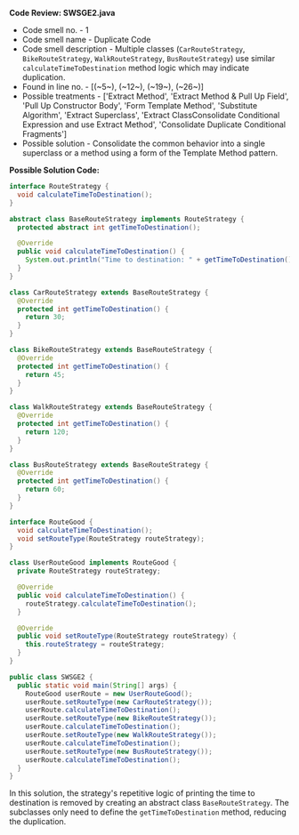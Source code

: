 **Code Review: SWSGE2.java**
 
   - Code smell no. - 1
   - Code smell name - Duplicate Code
   - Code smell description - Multiple classes (`CarRouteStrategy`, `BikeRouteStrategy`, `WalkRouteStrategy`, `BusRouteStrategy`) use similar `calculateTimeToDestination` method logic which may indicate duplication.
   - Found in line no. - [(~5~), (~12~), (~19~), (~26~)]
   - Possible treatments - ['Extract Method', 'Extract Method & Pull Up Field', 'Pull Up Constructor Body', 'Form Template Method', 'Substitute Algorithm', 'Extract Superclass', 'Extract ClassConsolidate Conditional Expression and use Extract Method', 'Consolidate Duplicate Conditional Fragments']
   - Possible solution - Consolidate the common behavior into a single superclass or a method using a form of the Template Method pattern.

**Possible Solution Code:**
```java
interface RouteStrategy {
  void calculateTimeToDestination();
}

abstract class BaseRouteStrategy implements RouteStrategy {
  protected abstract int getTimeToDestination();

  @Override
  public void calculateTimeToDestination() {
    System.out.println("Time to destination: " + getTimeToDestination() + " minutes");
  }
}

class CarRouteStrategy extends BaseRouteStrategy {
  @Override
  protected int getTimeToDestination() {
    return 30;
  }
}

class BikeRouteStrategy extends BaseRouteStrategy {
  @Override
  protected int getTimeToDestination() {
    return 45;
  }
}

class WalkRouteStrategy extends BaseRouteStrategy {
  @Override
  protected int getTimeToDestination() {
    return 120;
  }
}

class BusRouteStrategy extends BaseRouteStrategy {
  @Override
  protected int getTimeToDestination() {
    return 60;
  }
}

interface RouteGood {
  void calculateTimeToDestination();
  void setRouteType(RouteStrategy routeStrategy);
}

class UserRouteGood implements RouteGood {
  private RouteStrategy routeStrategy;

  @Override
  public void calculateTimeToDestination() {
    routeStrategy.calculateTimeToDestination();
  }

  @Override
  public void setRouteType(RouteStrategy routeStrategy) {
    this.routeStrategy = routeStrategy;
  }
}

public class SWSGE2 {
  public static void main(String[] args) {
    RouteGood userRoute = new UserRouteGood();
    userRoute.setRouteType(new CarRouteStrategy());
    userRoute.calculateTimeToDestination();
    userRoute.setRouteType(new BikeRouteStrategy());
    userRoute.calculateTimeToDestination();
    userRoute.setRouteType(new WalkRouteStrategy());
    userRoute.calculateTimeToDestination();
    userRoute.setRouteType(new BusRouteStrategy());
    userRoute.calculateTimeToDestination();
  }
}
```

In this solution, the strategy's repetitive logic of printing the time to destination is removed by creating an abstract class `BaseRouteStrategy`. The subclasses only need to define the `getTimeToDestination` method, reducing the duplication.